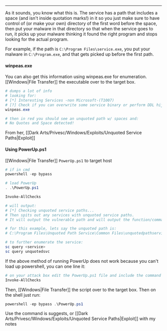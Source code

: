 -- -
As it sounds, you know what this is. The service has a path that includes a space (and isn't inside quotation marks!) in it so you just make sure to have control of (or make your own) directory of the first word before the space, then put your malware in that directory so that when the service goes to run, it picks up your malware thinking it found the right program and stops looking for the actual program.

For example, if the path is `C:\Program Files\service.exe`, you put your malware in `C:\Program.exe`, and that gets picked up before the first path. 

#### winpeas.exe
You can also get this information using winpeas.exe for enumeration. [[Windows|File Transfer]] the executable over to the target box. 
```powershell
# dumps a lot of info
# looking for:
# [*] Interesting Services -non Microsoft-(T1007)
# [?] Check if you can overwrite some service binary or perform DDL hijacking, also check for unquored paths
winpeas.exe

# then in red you should see an unquoted path w/ spaces and:
# No Quotes and Space detected!
```
From her, [[Dark Arts/Privesc/Windows/Exploits/Unquoted Service Paths|Exploit]]
#### Using PowerUp.ps1
[[Windows|File Transfer]] `PowerUp.ps1` to target host
```powershell
# if in cmd
powershell -ep bypass

# load PowerUp
. .\PowerUp.ps1

Invoke-AllChecks

# will output:
# [*] Checking unquoted service paths...
# Then spits out any services with unquoted service paths.
# It will output the vulnerable path and will output the function/command to use w/ PowerUp to abuse it. 

# for this example, lets say the unquoted path is:
# C:\Program Files\Unquoted Path Service\Common Files\unquotedpathservice.exe

# to further enumerate the service:
sc query <service> 
sc query unquotedsvc
```

If the above method of running PowerUp does not work because you can't load up powershell, you can one line it:
```bash
# on your attack box edit the PowerUp.ps1 file and include the command it should run after loading:
Invoke-AllChecks
```
Then, [[Windows|File Transfer]] the script over to the target box. 
Then on the shell just run:
```powershell
powershell -ep bypass .\PowerUp.ps1
```
Use the command is suggests, or [[Dark Arts/Privesc/Windows/Exploits/Unquoted Service Paths|Exploit]] with my notes